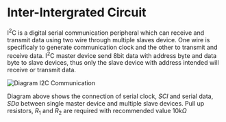 # Inter-Intergrated Circuit

I<sup>2</sup>C is a digital serial communication peripheral which can receive and transmit data using two wire through multiple slaves device. 
One wire is specificaly to generate communication clock and the other to transmit and receive data. 
I<sup>2</sup>C master device send 8bit data with address byte and data byte to slave devices, thus only the slave device with address intended will receive or transmit data.
<br/>

![Diagram I2C Communication](https://github.com/user-attachments/assets/5c2d3047-43b0-429b-9107-c423228c7643)
<br/>

Diagram above shows the connection of serial clock, $SCl$ and serial data, $SDa$ between single master device and multiple slave devices. 
Pull up resistors, $R_{1}$ and $R_{2}$ are required with recommended value $10k\Omega$
<br/>

<br/>
